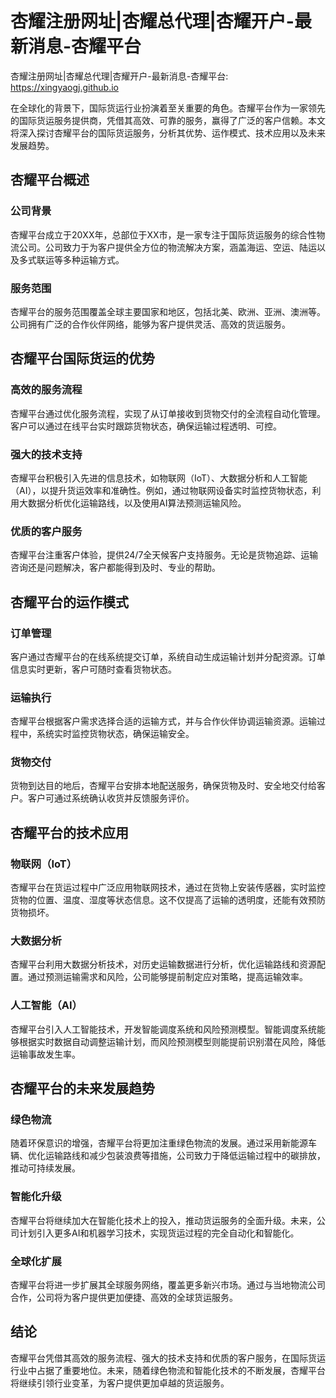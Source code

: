 #  杏耀注册网址|杏耀总代理|杏耀开户-最新消息-杏耀平台

 杏耀注册网址|杏耀总代理|杏耀开户-最新消息-杏耀平台: <https://xingyaogj.github.io>

在全球化的背景下，国际货运行业扮演着至关重要的角色。杏耀平台作为一家领先的国际货运服务提供商，凭借其高效、可靠的服务，赢得了广泛的客户信赖。本文将深入探讨杏耀平台的国际货运服务，分析其优势、运作模式、技术应用以及未来发展趋势。

## 杏耀平台概述

### 公司背景

杏耀平台成立于20XX年，总部位于XX市，是一家专注于国际货运服务的综合性物流公司。公司致力于为客户提供全方位的物流解决方案，涵盖海运、空运、陆运以及多式联运等多种运输方式。

### 服务范围

杏耀平台的服务范围覆盖全球主要国家和地区，包括北美、欧洲、亚洲、澳洲等。公司拥有广泛的合作伙伴网络，能够为客户提供灵活、高效的货运服务。

## 杏耀平台国际货运的优势

### 高效的服务流程

杏耀平台通过优化服务流程，实现了从订单接收到货物交付的全流程自动化管理。客户可以通过在线平台实时跟踪货物状态，确保运输过程透明、可控。

### 强大的技术支持

杏耀平台积极引入先进的信息技术，如物联网（IoT）、大数据分析和人工智能（AI），以提升货运效率和准确性。例如，通过物联网设备实时监控货物状态，利用大数据分析优化运输路线，以及使用AI算法预测运输风险。

### 优质的客户服务

杏耀平台注重客户体验，提供24/7全天候客户支持服务。无论是货物追踪、运输咨询还是问题解决，客户都能得到及时、专业的帮助。

## 杏耀平台的运作模式

### 订单管理

客户通过杏耀平台的在线系统提交订单，系统自动生成运输计划并分配资源。订单信息实时更新，客户可随时查看货物状态。

### 运输执行

杏耀平台根据客户需求选择合适的运输方式，并与合作伙伴协调运输资源。运输过程中，系统实时监控货物状态，确保运输安全。

### 货物交付

货物到达目的地后，杏耀平台安排本地配送服务，确保货物及时、安全地交付给客户。客户可通过系统确认收货并反馈服务评价。

## 杏耀平台的技术应用

### 物联网（IoT）

杏耀平台在货运过程中广泛应用物联网技术，通过在货物上安装传感器，实时监控货物的位置、温度、湿度等状态信息。这不仅提高了运输的透明度，还能有效预防货物损坏。

### 大数据分析

杏耀平台利用大数据分析技术，对历史运输数据进行分析，优化运输路线和资源配置。通过预测运输需求和风险，公司能够提前制定应对策略，提高运输效率。

### 人工智能（AI）

杏耀平台引入人工智能技术，开发智能调度系统和风险预测模型。智能调度系统能够根据实时数据自动调整运输计划，而风险预测模型则能提前识别潜在风险，降低运输事故发生率。

## 杏耀平台的未来发展趋势

### 绿色物流

随着环保意识的增强，杏耀平台将更加注重绿色物流的发展。通过采用新能源车辆、优化运输路线和减少包装浪费等措施，公司致力于降低运输过程中的碳排放，推动可持续发展。

### 智能化升级

杏耀平台将继续加大在智能化技术上的投入，推动货运服务的全面升级。未来，公司计划引入更多AI和机器学习技术，实现货运过程的完全自动化和智能化。

### 全球化扩展

杏耀平台将进一步扩展其全球服务网络，覆盖更多新兴市场。通过与当地物流公司合作，公司将为客户提供更加便捷、高效的全球货运服务。

## 结论

杏耀平台凭借其高效的服务流程、强大的技术支持和优质的客户服务，在国际货运行业中占据了重要地位。未来，随着绿色物流和智能化技术的不断发展，杏耀平台将继续引领行业变革，为客户提供更加卓越的货运服务。